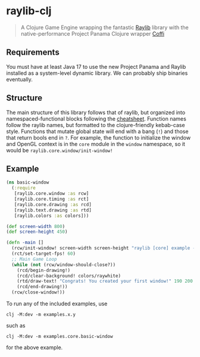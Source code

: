 # raylib-clj

> A Clojure Game Engine wrapping the fantastic [Raylib](https://www.raylib.com/) library with the
> native-performance Project Panama Clojure wrapper [Coffi](https://github.com/IGJoshua/coffi)

## Requirements

You must have at least Java 17 to use the new Project Panama and Raylib
installed as a system-level dynamic library. We can probably ship binaries eventually.

## Structure

The main structure of this library follows that of raylib, but organized into
namespaced-functional blocks following the
[cheatsheet](https://www.raylib.com/cheatsheet/cheatsheet.html).
Function names follow the raylib names, but formatted to the clojure-friendly kebab-case
style. Functions that mutate global state will end with a bang (`!`) and those
that return bools end in `?`. For example, the function to initialize the window
and OpenGL context is in the `core` module in the `window` namespace, so it
would be `raylib.core.window/init-window!`

## Example

```clojure
(ns basic-window
  (:require
   [raylib.core.window :as rcw]
   [raylib.core.timing :as rct]
   [raylib.core.drawing :as rcd]
   [raylib.text.drawing :as rtd]
   [raylib.colors :as colors]))

(def screen-width 800)
(def screen-height 450)

(defn -main []
  (rcw/init-window! screen-width screen-height "raylib [core] example - basic window")
  (rct/set-target-fps! 60)
  ;; Main Game Loop
  (while (not (rcw/window-should-close?))
    (rcd/begin-drawing!)
    (rcd/clear-background! colors/raywhite)
    (rtd/draw-text! "Congrats! You created your first window!" 190 200 20 colors/lightgray)
    (rcd/end-drawing!))
  (rcw/close-window!))
```

To run any of the included examples, use

```shell
clj -M:dev -m examples.x.y
```

such as

```shell
clj -M:dev -m examples.core.basic-window
```

for the above example.

